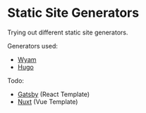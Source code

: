 # Static Site Generators
Trying out different static site generators.

Generators used:
* [Wyam](http://wyam.io/)
* [Hugo](http://gohugo.io/)

Todo:
* [Gatsby](https://www.gatsbyjs.org/) (React Template)
* [Nuxt](https://nuxtjs.org/) (Vue Template)
